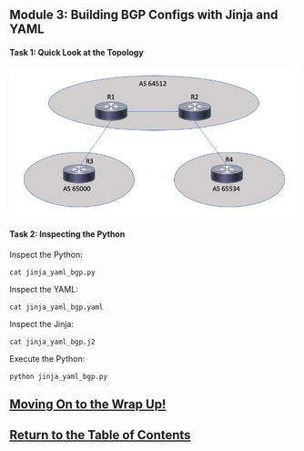 ## Module 3: Building BGP Configs with Jinja and YAML

#### Task 1: Quick Look at the Topology

![Topology](jinja_yaml_topology.png)


#### Task 2: Inspecting the Python

Inspect the Python:

```
cat jinja_yaml_bgp.py
```

Inspect the YAML:

```
cat jinja_yaml_bgp.yaml
```

Inspect the Jinja:

```
cat jinja_yaml_bgp.j2
```

Execute the Python:

```
python jinja_yaml_bgp.py
```

## [Moving On to the Wrap Up!](DEVWKS_1512_Guided_5.md)
## [Return to the Table of Contents](../../README.md)